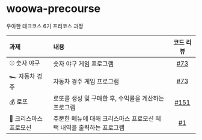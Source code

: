 # woowa-precourse
우아한 테크코스 6기 프리코스 과정

| 과제 | 내용 | 코드 리뷰 |
| :--- | :--- | :---: |
| ⚾ 숫자 야구 | 숫자 야구 게임 프로그램 | [#73](https://github.com/woowacourse-precourse/javascript-baseball-6/pull/73) |
| 🏎️ 자동차 경주 | 자동차 경주 게임 프로그램 | [#73](https://github.com/woowacourse-precourse/javascript-racingcar-6/pull/73) |
| 💰 로또 | 로또를 생성 및 구매한 후, 수익률을 계산하는 프로그램 | [#151](https://github.com/woowacourse-precourse/javascript-lotto-6/pull/151) |
| 🎄 크리스마스 프로모션 | 주문한 메뉴에 대해 크리스마스 프로모션 혜택 내역을 출력하는 프로그램 | [#1](https://github.com/BangDori/javascript-christmas-6-BangDori/pull/1) |
